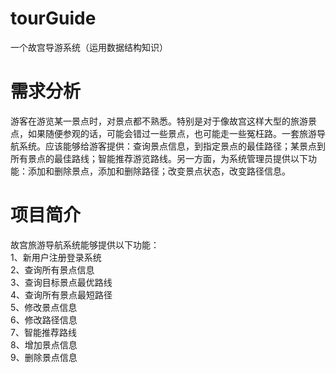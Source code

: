 # tourGuide
一个故宫导游系统（运用数据结构知识）

# 需求分析
   游客在游览某一景点时，对景点都不熟悉。特别是对于像故宫这样大型的旅游景点，如果随便参观的话，可能会错过一些景点，也可能走一些冤枉路。一套旅游导航系统。应该能够给游客提供：查询景点信息，到指定景点的最佳路径；某景点到所有景点的最佳路线；智能推荐游览路线。另一方面，为系统管理员提供以下功能：添加和删除景点，添加和删除路径；改变景点状态，改变路径信息。
   
# 项目简介 
故宫旅游导航系统能够提供以下功能：  
	1、新用户注册登录系统  
	2、查询所有景点信息  
	3、查询目标景点最优路线  
	4、查询所有景点最短路径   
	5、修改景点信息  
        6、修改路径信息  
        7、智能推荐路线   
	8、增加景点信息  
        9、删除景点信息
